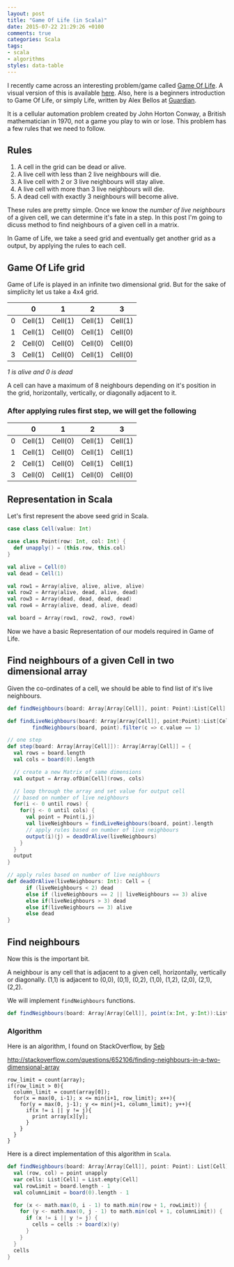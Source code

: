 ```yaml
---
layout: post
title: "Game Of Life (in Scala)"
date: 2015-07-22 21:29:26 +0100
comments: true
categories: Scala
tags:
- scala
- algorithms
styles: data-table
---
```


I recently came across an interesting problem/game called [Game Of Life][1]. A visual version of this is available [here][2]. Also, here is a beginners introduction to Game Of Life, or simply Life, written by Alex Bellos at [Guardian][guardian-gol].

It is a cellular automation problem created by John Horton Conway, a British mathematician in 1970, not a game you play to win or lose. This problem has a few rules that we need to follow.

## Rules
1. A cell in the grid can be dead or alive.
2. A live cell with less than 2 live neighbours will die.
3. A live cell with 2 or 3 live neighbours will stay alive.
4. A live cell with more than 3 live neighbours will die.
5. A dead cell with exactly 3 neighbours will become alive.

These rules are pretty simple. Once we know the _number of live neighbours_ of a given cell, we can determine it's fate in a step. In this post I'm going to dicuss method to find neighbours of a given cell in a matrix.

In Game of Life, we take a seed grid and eventually get another grid as a output, by applying the rules to each cell.

<!-- more -->

## Game Of Life grid
Game of Life is played in an infinite two dimensional grid. But for the sake of simplicity let us take a 4x4 grid.

|     |  0 | 1  | 2 | 3 |
| --- | ------- | ------- | ------- | ------- |
| 0 | Cell(1) | Cell(1) | Cell(1) | Cell(1) |
| 1 | Cell(1) | Cell(0) | Cell(1) | Cell(0) |
| 2 | Cell(0) | Cell(0) | Cell(0) | Cell(0) |
| 3 | Cell(1) | Cell(0) | Cell(1) | Cell(0) |

*1 is alive and 0 is dead*

A cell can have a maximum of 8 neighbours depending on it's position in the grid, horizontally, vertically, or diagonally adjacent to it.

### After applying rules first step, we will get the following

|     |  0 | 1  | 2 | 3 |
| --- | ------- | ------- | ------- | ------- |
| 0 | Cell(1) | Cell(0) | Cell(1) | Cell(1) |
| 1 | Cell(1) | Cell(0) | Cell(1) | Cell(1) |
| 2 | Cell(1) | Cell(0) | Cell(1) | Cell(1) |
| 3 | Cell(0) | Cell(1) | Cell(0) | Cell(0) |

## Representation in Scala
Let's first represent the above seed grid in Scala.

``` scala
case class Cell(value: Int)

case class Point(row: Int, col: Int) {
  def unapply() = (this.row, this.col)
}

val alive = Cell(0)
val dead = Cell(1)

val row1 = Array(alive, alive, alive, alive)
val row2 = Array(alive, dead, alive, dead)
val row3 = Array(dead, dead, dead, dead)
val row4 = Array(alive, dead, alive, dead)

val board = Array(row1, row2, row3, row4)
```

Now we have a basic Representation of our models required in Game of Life.

## Find neighbours of a given Cell in two dimensional array
Given the co-ordinates of a cell, we should be able to find list of it's live neighbours.

``` scala
def findNeighbours(board: Array[Array[Cell]], point: Point):List[Cell] = ???

def findLiveNeighbours(board: Array[Array[Cell]], point:Point):List[Cell] =
        findNeighbours(board, point).filter(c => c.value == 1)

// one step
def step(board: Array[Array[Cell]]): Array[Array[Cell]] = {
  val rows = board.length
  val cols = board(0).length

  // create a new Matrix of same dimensions
  val output = Array.ofDim[Cell](rows, cols)

  // loop through the array and set value for output cell
  // based on number of live neighbours
  for(i <- 0 until rows) {
    for(j <- 0 until cols) {
      val point = Point(i,j)
      val liveNeighbours = findLiveNeighbours(board, point).length
      // apply rules based on number of live neighbours
      output(i)(j) = deadOrAlive(liveNeighbours)
    }
  }
  output
}

// apply rules based on number of live neighbours
def deadOrAlive(liveNeighbours: Int): Cell = {
      if (liveNeighbours < 2) dead
      else if (liveNeighbours == 2 || liveNeighbours == 3) alive
      else if(liveNeighbours > 3) dead
      else if(liveNeighbours == 3) alive
      else dead
}

```

## Find neighbours

Now this is the important bit.

A neighbour is any cell that is adjacent to a given cell, horizontally, vertically or diagonally. (1,1) is adjacent to (0,0), (0,1), (0,2), (1,0), (1,2), (2,0), (2,1), (2,2).

We will implement `findNeighbours` functions.

``` scala
def findNeighbours(board: Array[Array[Cell]], point(x:Int, y:Int)):List[Cell] = ???
```

### Algorithm
Here is an algorithm, I found on StackOverflow, by [Seb][Seb]

http://stackoverflow.com/questions/652106/finding-neighbours-in-a-two-dimensional-array

```
row_limit = count(array);
if(row_limit > 0){
  column_limit = count(array[0]);
  for(x = max(0, i-1); x <= min(i+1, row_limit); x++){
    for(y = max(0, j-1); y <= min(j+1, column_limit); y++){
      if(x != i || y != j){
        print array[x][y];
      }
    }
  }
}
```

Here is a direct implementation of this algorithm in `Scala`.

``` scala
def findNeighbours(board: Array[Array[Cell]], point: Point): List[Cell] = {
  val (row, col) = point unapply
  var cells: List[Cell] = List.empty[Cell]
  val rowLimit = board.length - 1
  val columnLimit = board(0).length - 1

  for (x <- math.max(0, i - 1) to math.min(row + 1, rowLimit)) {
    for (y <- math.max(0, j - 1) to math.min(col + 1, columnLimit)) {
      if (x != i || y != j) {
        cells = cells :+ board(x)(y)
      }
    }
  }
  cells
}
```

[1]:https://en.wikipedia.org/wiki/Conway%27s_Game_of_Life
[2]:http://pmav.eu/stuff/javascript-game-of-life-v3.1.1/
[guardian-gol]:http://www.theguardian.com/science/alexs-adventures-in-numberland/2014/dec/15/the-game-of-life-a-beginners-guide
[3]: http://stackoverflow.com/questions/652106/finding-neighbours-in-a-two-dimensional-array
[Seb]:http://stackoverflow.com/users/76583/seb
